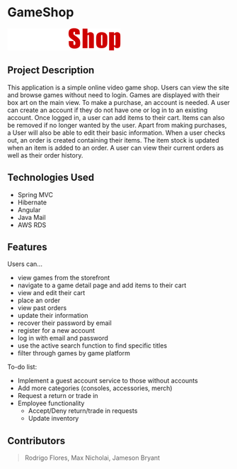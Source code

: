 # GameShop

![Project Image](.\Angular\Gameshop\src\assets\GameShopTitle.png?raw=true)

## Project Description

This application is a simple online video game shop. Users can view the site and browse games without need to login. Games are displayed with their box art on the main view. To make a purchase, an account is needed. A user can create an account if they do not have one or log in to an existing account. Once logged in, a user can add items to their cart. Items can also be removed if no longer wanted by the user. Apart from making purchases, a User will also be able to edit their basic information. When a user checks out, an order is created containing their items. The item stock is updated when an item is added to an order. A user can view their current orders as well as their order history.

## Technologies Used

* Spring MVC
* Hibernate
* Angular
* Java Mail
* AWS RDS

## Features

Users can...
* view games from the storefront
* navigate to a game detail page and add items to their cart
* view and edit their cart
* place an order
* view past orders
* update their information
* recover their password by email
* register for a new account
* log in with email and password
* use the active search function to find specific titles
* filter through games by game platform

To-do list:
* Implement a guest account service to those without accounts
* Add more categories (consoles, accessories, merch)
* Request a return or trade in
* Employee functionality
  * Accept/Deny return/trade in requests
  * Update inventory

<!-- ## Getting Started
   
(include git clone command)
(include all environment setup steps)

> Be sure to include BOTH Windows and Unix command  
> Be sure to mention if the commands only work on a specific platform (eg. AWS, GCP)

- All the `code` required to get started
- Images of what it should look like

## Usage

> Here, you instruct other people on how to use your project after they’ve installed it. This would also be a good place to include screenshots of your project in action. -->

## Contributors

> Rodrigo Flores, Max Nicholai, Jameson Bryant

